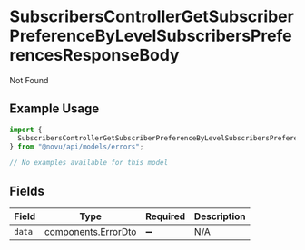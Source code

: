 # SubscribersControllerGetSubscriberPreferenceByLevelSubscribersPreferencesResponseBody

Not Found

## Example Usage

```typescript
import {
  SubscribersControllerGetSubscriberPreferenceByLevelSubscribersPreferencesResponseBody,
} from "@novu/api/models/errors";

// No examples available for this model
```

## Fields

| Field                                                      | Type                                                       | Required                                                   | Description                                                |
| ---------------------------------------------------------- | ---------------------------------------------------------- | ---------------------------------------------------------- | ---------------------------------------------------------- |
| `data`                                                     | [components.ErrorDto](../../models/components/errordto.md) | :heavy_minus_sign:                                         | N/A                                                        |